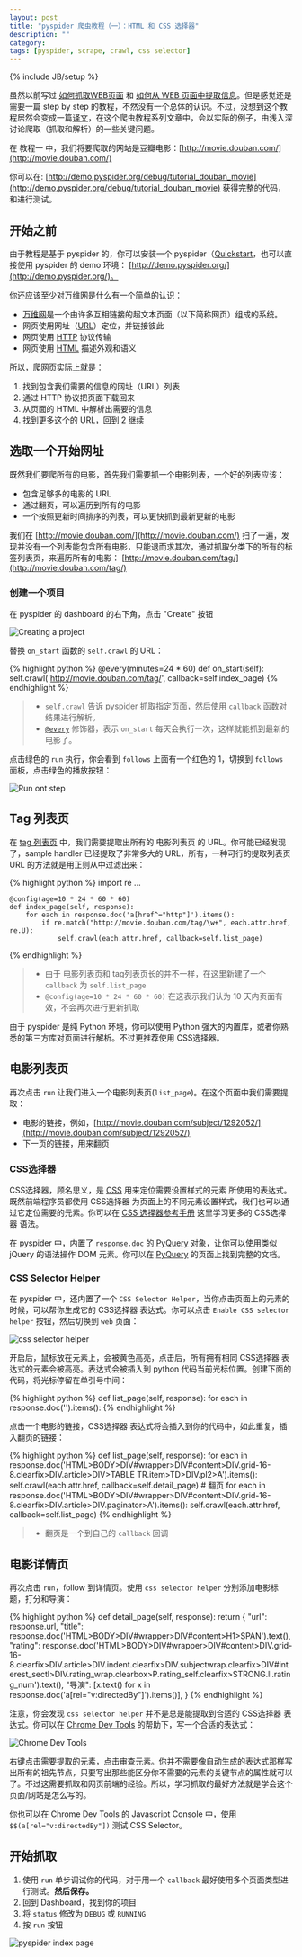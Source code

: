 ```yaml
---
layout: post
title: "pyspider 爬虫教程（一）：HTML 和 CSS 选择器"
description: ""
category: 
tags: [pyspider, scrape, crawl, css selector]
---
```

{% include JB/setup %}

虽然以前写过 [如何抓取WEB页面](http://blog.binux.me/2013/09/howto-crawl-web/) 和 [如何从 WEB 页面中提取信息](http://blog.binux.me/2014/07/how-to-extract-data-from-web/)。但是感觉还是需要一篇 step by step 的教程，不然没有一个总体的认识。不过，没想到这个教程居然会变成一篇[译文](http://docs.pyspider.org/en/latest/tutorial/HTML-and-CSS-Selector/)，在这个爬虫教程系列文章中，会以实际的例子，由浅入深讨论爬取（抓取和解析）的一些关键问题。

在 教程一 中，我们将要爬取的网站是豆瓣电影：[http://movie.douban.com/](http://movie.douban.com/)

你可以在: [http://demo.pyspider.org/debug/tutorial_douban_movie](http://demo.pyspider.org/debug/tutorial_douban_movie) 获得完整的代码，和进行测试。

开始之前
------

由于教程是基于 pyspider 的，你可以安装一个 pyspider（[Quickstart](http://docs.pyspider.org/en/latest/Quickstart/)，也可以直接使用 pyspider 的 demo 环境： [http://demo.pyspider.org/](http://demo.pyspider.org/)。

你还应该至少对万维网是什么有一个简单的认识：

* [万维网]是一个由许多互相链接的超文本页面（以下简称网页）组成的系统。
* 网页使用网址（[URL]）定位，并链接彼此
* 网页使用 [HTTP] 协议传输
* 网页使用 [HTML] 描述外观和语义

所以，爬网页实际上就是：

1. 找到包含我们需要的信息的网址（URL）列表
2. 通过 HTTP 协议把页面下载回来
3. 从页面的 HTML 中解析出需要的信息
4. 找到更多这个的 URL，回到 2 继续


选取一个开始网址
-------------

既然我们要爬所有的电影，首先我们需要抓一个电影列表，一个好的列表应该：

* 包含足够多的电影的 URL
* 通过翻页，可以遍历到所有的电影
* 一个按照更新时间排序的列表，可以更快抓到最新更新的电影

我们在 [http://movie.douban.com/](http://movie.douban.com/) 扫了一遍，发现并没有一个列表能包含所有电影，只能退而求其次，通过抓取分类下的所有的标签列表页，来遍历所有的电影： [http://movie.douban.com/tag/](http://movie.douban.com/tag/) 

### 创建一个项目

在 pyspider 的 dashboard 的右下角，点击 "Create" 按钮

![Creating a project](/assets/image/creating_project.png)

替换 `on_start` 函数的 `self.crawl` 的 URL：


{% highlight python %}
@every(minutes=24 * 60)
def on_start(self):
    self.crawl('http://movie.douban.com/tag/', callback=self.index_page)
{% endhighlight %}

> * `self.crawl` 告诉 pyspider 抓取指定页面，然后使用 `callback` 函数对结果进行解析。
> * [`@every`]((http://docs.pyspider.org/en/latest/apis/@every/)) 修饰器，表示 `on_start` 每天会执行一次，这样就能抓到最新的电影了。

点击绿色的 `run` 执行，你会看到 `follows` 上面有一个红色的 1，切换到 `follows` 面板，点击绿色的播放按钮：

![Run ont step](/assets/image/run_one_step.png)

Tag 列表页
---------

在 [tag 列表页](http://movie.douban.com/tag/) 中，我们需要提取出所有的 电影列表页 的 URL。你可能已经发现了，sample handler 已经提取了非常多大的 URL，所有，一种可行的提取列表页 URL 的方法就是用正则从中过滤出来：

{% highlight python %}
import re
...

    @config(age=10 * 24 * 60 * 60)
    def index_page(self, response):
        for each in response.doc('a[href^="http"]').items():
            if re.match("http://movie.douban.com/tag/\w+", each.attr.href, re.U):
                self.crawl(each.attr.href, callback=self.list_page)
{% endhighlight %}

> * 由于 电影列表页和 tag列表页长的并不一样，在这里新建了一个 `callback` 为 `self.list_page`
> * `@config(age=10 * 24 * 60 * 60)` 在这表示我们认为 10 天内页面有效，不会再次进行更新抓取

由于 pyspider 是纯 Python 环境，你可以使用 Python 强大的内置库，或者你熟悉的第三方库对页面进行解析。不过更推荐使用 CSS选择器。

电影列表页
--------

再次点击 `run` 让我们进入一个电影列表页(`list_page`)。在这个页面中我们需要提取：

* 电影的链接，例如，[http://movie.douban.com/subject/1292052/](http://movie.douban.com/subject/1292052/)
* 下一页的链接，用来翻页

### CSS选择器

CSS选择器，顾名思义，是 [CSS] 用来定位需要设置样式的元素 所使用的表达式。既然前端程序员都使用 CSS选择器 为页面上的不同元素设置样式，我们也可以通过它定位需要的元素。你可以在 [CSS 选择器参考手册](http://www.w3school.com.cn/cssref/css_selectors.asp) 这里学习更多的 CSS选择器 语法。

在 pyspider 中，内置了 `response.doc` 的 [PyQuery] 对象，让你可以使用类似 jQuery 的语法操作 DOM 元素。你可以在 [PyQuery] 的页面上找到完整的文档。

### CSS Selector Helper

在 pyspider 中，还内置了一个 `CSS Selector Helper`，当你点击页面上的元素的时候，可以帮你生成它的 CSS选择器 表达式。你可以点击 `Enable CSS selector helper` 按钮，然后切换到 `web` 页面：

![css selector helper](/assets/image/css_selector_helper.png)

开启后，鼠标放在元素上，会被黄色高亮，点击后，所有拥有相同 CSS选择器 表达式的元素会被高亮。表达式会被插入到 python 代码当前光标位置。创建下面的代码，将光标停留在单引号中间：

{% highlight python %}
def list_page(self, response):
    for each in response.doc('').items():
{% endhighlight %}

点击一个电影的链接，CSS选择器 表达式将会插入到你的代码中，如此重复，插入翻页的链接：

{% highlight python %}
def list_page(self, response):
    for each in response.doc('HTML>BODY>DIV#wrapper>DIV#content>DIV.grid-16-8.clearfix>DIV.article>DIV>TABLE TR.item>TD>DIV.pl2>A').items():
        self.crawl(each.attr.href, callback=self.detail_page)
    # 翻页
    for each in response.doc('HTML>BODY>DIV#wrapper>DIV#content>DIV.grid-16-8.clearfix>DIV.article>DIV.paginator>A').items():
        self.crawl(each.attr.href, callback=self.list_page)
{% endhighlight %}

> * 翻页是一个到自己的 `callback` 回调

电影详情页
--------

再次点击 `run`，follow 到详情页。使用 `css selector helper` 分别添加电影标题，打分和导演：

{% highlight python %}
def detail_page(self, response):
    return {
        "url": response.url,
        "title": response.doc('HTML>BODY>DIV#wrapper>DIV#content>H1>SPAN').text(),
        "rating": response.doc('HTML>BODY>DIV#wrapper>DIV#content>DIV.grid-16-8.clearfix>DIV.article>DIV.indent.clearfix>DIV.subjectwrap.clearfix>DIV#interest_sectl>DIV.rating_wrap.clearbox>P.rating_self.clearfix>STRONG.ll.rating_num').text(),
        "导演": [x.text() for x in response.doc('a[rel="v:directedBy"]').items()],
    }
{% endhighlight %}

注意，你会发现 `css selector helper` 并不是总是能提取到合适的 CSS选择器 表达式。你可以在 [Chrome Dev Tools](https://developer.chrome.com/devtools) 的帮助下，写一个合适的表达式：

![Chrome Dev Tools](/assets/image/chrome_dev_tools.png)

右键点击需要提取的元素，点击审查元素。你并不需要像自动生成的表达式那样写出所有的祖先节点，只要写出那些能区分你不需要的元素的关键节点的属性就可以了。不过这需要抓取和网页前端的经验。所以，学习抓取的最好方法就是学会这个页面/网站是怎么写的。

你也可以在 Chrome Dev Tools 的 Javascript Console 中，使用 `$$(a[rel="v:directedBy"])` 测试 CSS Selector。

开始抓取
-------

1. 使用 `run` 单步调试你的代码，对于用一个 `callback` 最好使用多个页面类型进行测试。**然后保存。**
2. 回到 Dashboard，找到你的项目
3. 将 `status` 修改为 `DEBUG` 或 `RUNNING`
4. 按 `run` 按钮

![pyspider index page](/assets/image/pyspider_index_page.png)


[万维网]:     http://zh.wikipedia.org/wiki/%E4%B8%87%E7%BB%B4%E7%BD%91
[HTTP]:       http://zh.wikipedia.org/wiki/%E8%B6%85%E6%96%87%E6%9C%AC%E4%BC%A0%E8%BE%93%E5%8D%8F%E8%AE%AE
[HTML]:       http://zh.wikipedia.org/wiki/HTML
[URL]:        http://zh.wikipedia.org/wiki/%E7%BB%9F%E4%B8%80%E8%B5%84%E6%BA%90%E5%AE%9A%E4%BD%8D%E7%AC%A6
[CSS]:        http://www.w3school.com.cn/css/css_intro.asp
[PyQuery]:    https://pythonhosted.org/pyquery/
